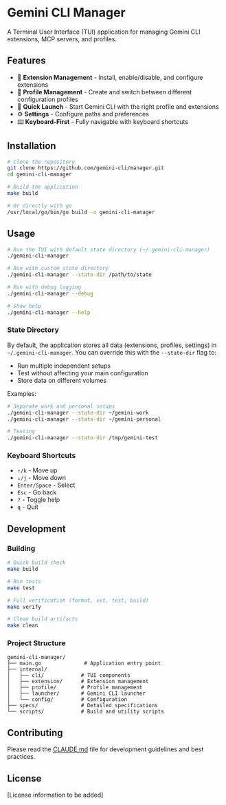 # Gemini CLI Manager

A Terminal User Interface (TUI) application for managing Gemini CLI extensions, MCP servers, and profiles.

## Features

- 🔧 **Extension Management** - Install, enable/disable, and configure extensions
- 👤 **Profile Management** - Create and switch between different configuration profiles
- 🚀 **Quick Launch** - Start Gemini CLI with the right profile and extensions
- ⚙️ **Settings** - Configure paths and preferences
- ⌨️ **Keyboard-First** - Fully navigable with keyboard shortcuts

## Installation

```bash
# Clone the repository
git clone https://github.com/gemini-cli/manager.git
cd gemini-cli-manager

# Build the application
make build

# Or directly with go
/usr/local/go/bin/go build -o gemini-cli-manager
```

## Usage

```bash
# Run the TUI with default state directory (~/.gemini-cli-manager)
./gemini-cli-manager

# Run with custom state directory
./gemini-cli-manager --state-dir /path/to/state

# Run with debug logging
./gemini-cli-manager --debug

# Show help
./gemini-cli-manager --help
```

### State Directory

By default, the application stores all data (extensions, profiles, settings) in `~/.gemini-cli-manager`. You can override this with the `--state-dir` flag to:

- Run multiple independent setups
- Test without affecting your main configuration
- Store data on different volumes

Examples:
```bash
# Separate work and personal setups
./gemini-cli-manager --state-dir ~/gemini-work
./gemini-cli-manager --state-dir ~/gemini-personal

# Testing
./gemini-cli-manager --state-dir /tmp/gemini-test
```

### Keyboard Shortcuts

- `↑/k` - Move up
- `↓/j` - Move down
- `Enter/Space` - Select
- `Esc` - Go back
- `?` - Toggle help
- `q` - Quit

## Development

### Building

```bash
# Quick build check
make build

# Run tests
make test

# Full verification (format, vet, test, build)
make verify

# Clean build artifacts
make clean
```

### Project Structure

```
gemini-cli-manager/
├── main.go              # Application entry point
├── internal/
│   ├── cli/            # TUI components
│   ├── extension/      # Extension management
│   ├── profile/        # Profile management
│   ├── launcher/       # Gemini CLI launcher
│   └── config/         # Configuration
├── specs/              # Detailed specifications
└── scripts/            # Build and utility scripts
```

## Contributing

Please read the [CLAUDE.md](CLAUDE.md) file for development guidelines and best practices.

## License

[License information to be added]